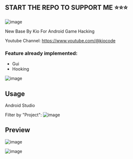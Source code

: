 ## START THE REPO TO SUPPORT ME ⭐⭐⭐

![image](https://github.com/k-i-o/IL2CPPBaseByKio/assets/68398653/e6687de3-e6c2-4ac9-922e-17982a81272a)

New Base By Kio For Android Game Hacking

Youtube Channel: https://www.youtube.com/@kiocode

### Feature already implemented:
- Gui
- Hooking

![image](https://github.com/k-i-o/IL2CPPBaseByKio/assets/68398653/480a1a7b-6f72-4841-96f9-73b33c7d5d7f)

## Usage
Android Studio

Filter by "Project":
![image](https://github.com/k-i-o/AndroidCheatsBaseByKio/assets/68398653/5b736165-019d-4152-9e2e-990254599a74)

## Preview 
![image](https://github.com/k-i-o/AndroidCheatsBaseByKio/assets/68398653/9ee0a43a-346a-4804-823c-6f3e811f3600)

![image](https://github.com/k-i-o/AndroidCheatsBaseByKio/assets/68398653/c4b45041-6e92-416e-80a9-6b7a699afc4e)
